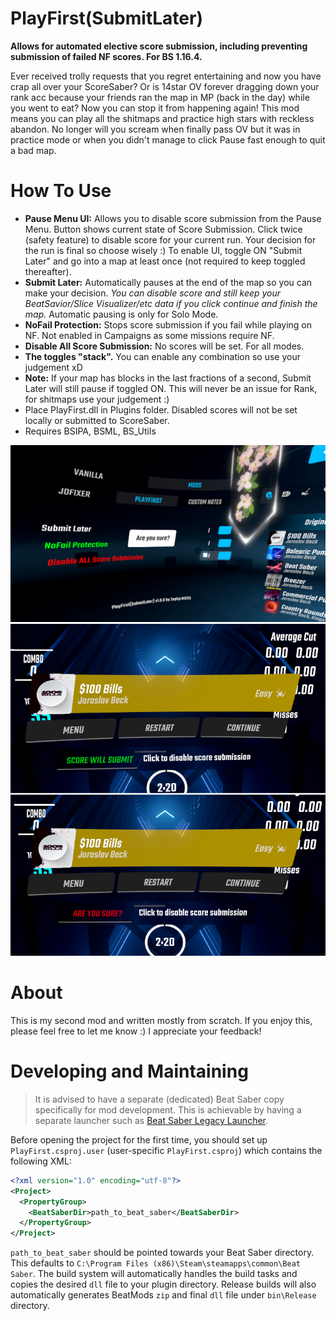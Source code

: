 # PlayFirst(SubmitLater)

**Allows for automated elective score submission, including preventing submission of failed NF scores. For BS 1.16.4.**

Ever received trolly requests that you regret entertaining and now you have crap all over your ScoreSaber? Or is 14star OV forever dragging down your rank acc because your friends ran the map in MP (back in the day) while you went to eat? Now you can stop it from happening again!
This mod means you can play all the shitmaps and practice high stars with reckless abandon. No longer will you scream when finally pass OV but it was in practice mode or when you didn't manage to click Pause fast enough to quit a bad map.

# How To Use

- **Pause Menu UI:** Allows you to disable score submission from the Pause Menu. Button shows current state of Score Submission. Click twice (safety feature) to disable score for your current run. Your decision for the run is final so choose wisely :) To enable UI, toggle ON "Submit Later" and go into a map at least once (not required to keep toggled thereafter).
- **Submit Later:** Automatically pauses at the end of the map so you can make your decision. _You can disable score and still keep your BeatSavior/Slice Visualizer/etc data if you click continue and finish the map._ Automatic pausing is only for Solo Mode.
- **NoFail Protection:** Stops score submission if you fail while playing on NF. Not enabled in Campaigns as some missions require NF.
- **Disable All Score Submission:** No scores will be set. For all modes.
- **The toggles "stack".** You can enable any combination so use your judgement xD
- **Note:** If your map has blocks in the last fractions of a second, Submit Later will still pause if toggled ON. This will never be an issue for Rank, for shitmaps use your judgement :)
- Place PlayFirst.dll in Plugins folder. Disabled scores will not be set locally or submitted to ScoreSaber.
- Requires BSIPA, BSML, BS_Utils

![screenshot](Docs/Images/menu_1_small.png)
![screenshot](Docs/Images/menu_1a_small.png)

# About

This is my second mod and written mostly from scratch. If you enjoy this, please feel free to let me know :) I appreciate your feedback!

# Developing and Maintaining

> It is advised to have a separate (dedicated) Beat Saber copy specifically for mod development. This is achievable by having a separate launcher such as [Beat Saber Legacy Launcher](https://bslegacy.com/).

Before opening the project for the first time, you should set up `PlayFirst.csproj.user` (user-specific `PlayFirst.csproj`) which contains the following XML:

```xml
<?xml version="1.0" encoding="utf-8"?>
<Project>
  <PropertyGroup>
    <BeatSaberDir>path_to_beat_saber</BeatSaberDir>
  </PropertyGroup>
</Project>
```

`path_to_beat_saber` should be pointed towards your Beat Saber directory. This defaults to `C:\Program Files (x86)\Steam\steamapps\common\Beat Saber`. The build system will automatically handles the build tasks and copies the desired `dll` file to your plugin directory. Release builds will also automatically generates BeatMods `zip` and final `dll` file under `bin\Release` directory.
